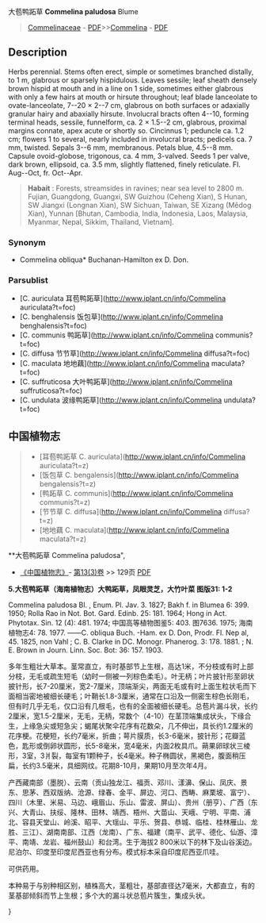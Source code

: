 大苞鸭跖草 **Commelina paludosa** Blume

> [Commelinaceae](http://www.iplant.cn/info/Commelinaceae?t=foc) - [PDF](http://www.iplant.cn/foc/pdf/Commelinaceae.pdf)>>[Commelina](http://www.iplant.cn/info/Commelina?t=foc) - [PDF](http://www.iplant.cn/foc/pdf/Commelina.pdf)

## Description

Herbs perennial. Stems often erect, simple or sometimes branched distally, to 1 m, glabrous or sparsely hispidulous. Leaves sessile; leaf sheath densely brown hispid at mouth and in a line on 1 side, sometimes either glabrous with only a few hairs at mouth or hirsute throughout; leaf blade lanceolate to ovate-lanceolate, 7--20 × 2--7 cm, glabrous on both surfaces or adaxially granular hairy and abaxially hirsute. Involucral bracts often 4--10, forming terminal heads, sessile, funnelform, ca. 2 × 1.5--2 cm, glabrous, proximal margins connate, apex acute or shortly so. Cincinnus 1; peduncle ca. 1.2 cm; flowers 1 to several, nearly included in involucral bracts; pedicels ca. 7 mm, twisted. Sepals 3--6 mm, membranous. Petals blue, 4.5--8 mm. Capsule ovoid-globose, trigonous, ca. 4 mm, 3-valved. Seeds 1 per valve, dark brown, ellipsoid, ca. 3.5 mm, slightly flattened, finely reticulate. Fl. Aug--Oct, fr. Oct--Apr.


> **Habait** : 
> Forests, streamsides in ravines; near sea level to 2800 m. Fujian, Guangdong, Guangxi, SW Guizhou (Ceheng Xian), S Hunan, SW Jiangxi (Longnan Xian), SW Sichuan, Taiwan, SE Xizang (Mêdog Xian), Yunnan [Bhutan, Cambodia, India, Indonesia, Laos, Malaysia, Myanmar, Nepal, Sikkim, Thailand, Vietnam].

### Synonym
* Commelina obliqua* Buchanan-Hamilton ex D. Don.



### Parsublist

* [C.  auriculata  耳苞鸭跖草](http://www.iplant.cn/info/Commelina auriculata?t=foc)
* [C.  benghalensis  饭包草](http://www.iplant.cn/info/Commelina benghalensis?t=foc)
* [C.  communis  鸭跖草](http://www.iplant.cn/info/Commelina communis?t=foc)
* [C.  diffusa  节节草](http://www.iplant.cn/info/Commelina diffusa?t=foc)
* [C.  maculata  地地藕](http://www.iplant.cn/info/Commelina maculata?t=foc)
* [C.  suffruticosa  大叶鸭跖草](http://www.iplant.cn/info/Commelina suffruticosa?t=foc)
* [C.  undulata  波缘鸭跖草](http://www.iplant.cn/info/Commelina undulata?t=foc)


## 中国植物志

> * [耳苞鸭跖草  C.  auriculata](http://www.iplant.cn/info/Commelina auriculata?t=z)
> * [饭包草  C.  bengalensis](http://www.iplant.cn/info/Commelina bengalensis?t=z)
> * [鸭跖草  C.  communis](http://www.iplant.cn/info/Commelina communis?t=z)
> * [节节草  C.  diffusa](http://www.iplant.cn/info/Commelina diffusa?t=z)
> * [地地藕  C.  maculata](http://www.iplant.cn/info/Commelina maculata?t=z)


**大苞鸭跖草 Commelina paludosa",



* [《中国植物志》](http://www.iplant.cn/frps)- [第13(3)卷](http://www.iplant.cn/frps/vol/13(3)) >> 129页 [PDF](http://www.iplant.cn/frps/pdf/13(3)/129.pdf)


**5.大苞鸭跖草（海南植物志）大鸭跖草，凤眼灵芝，大竹叶菜 图版31: 1-2**

Commelina paludosa Bl. , Enum. Pl. Jav. 3. 1827; Bakh f. in Blumea 6: 399. 1950; Rolla Rao in Not. Bot. Gard. Edinb. 25: 181. 1964; Hong in Act. Phytotax. Sin. 12 (4): 481. 1974; 中国高等植物图鉴5: 403. 图7636. 1975; 海南植物志4: 78. 1977. ——C. obliqua Buch. -Ham. ex D. Don, Prodr. Fl. Nep al, 45. 1825, non Vahl ; C. B. Clarke in DC. Monogr. Phanerog. 3: 178. 1881. ; N. E. Brown in Journ. Linn. Soc. Bot: 36: 157. 1903.

多年生粗壮大草本。茎常直立，有时基部节上生根，高达1米，不分枝或有时上部分枝，无毛或疏生短毛（幼时一侧被一列棕色柔毛）。叶无柄；叶片披针形至卵状披针形，长7-20厘米，宽2-7厘米，顶端渐尖，两面无毛或有时上面生粒状毛而下面相当密地被细长硬毛；叶鞘长1.8-3厘米，通常在口沿及一侧密生棕色长刚毛，但有时几乎无毛，仅口沿有几根毛，也有的全面被细长硬毛。总苞片漏斗状，长约2厘米，宽1.5-2厘米，无毛，无柄，常数个（4-10）在茎顶端集成状头，下缘合生，上缘急尖或短急尖；蝎尾状聚伞花序有花数朵，几不伸出，具长约1.2厘米的花序梗。花梗短，长约7毫米，折曲；萼片膜质，长3-6毫米，披针形；花瓣蓝色，匙形或倒卵状圆形，长5-8毫米，宽4毫米，内面2枚具爪。蒴果卵球状三棱形，3室，3爿裂，每室有1颗种子，长4毫米。种子椭圆状，黑褐色，腹面稍压扁，长约3.5毫米，具细网纹。花期8-10月，果期10月至次年4月。

产西藏南部（墨脱）、云南（贡山独龙江、福贡、邓川、漾濞、保山、凤庆、景东、思茅、西双版纳、沧源、绿春、金平、屏边、河口、西畴、麻栗坡、富宁）、四川（木里、米易、马边、峨眉山、乐山、雷波、屏山）、贵州（册亨）、广西（东兴、大青山、扶绥、隆林、田林、靖西、梧州、大苗山、天峨、宁明、平南、浦北、容县天堂山、岭溪、昭平、大瑶山、平乐、贺县、恭城、临桂、桂林雁山、龙胜、三江）、湖南南部、江西（龙南）、广东、福建（南平、武平、德化、仙游、漳平、南靖、龙岩、福州鼓山）和台湾。生于海拔2 800米以下的林下及山谷溪边。尼泊尔、印度至印度尼西亚也有分布。模式标本采自印度尼西亚爪哇。

可供药用。

本种易于与别种相区别，植株高大，茎粗壮，基部直径达7毫米，大都直立，有的茎基部倾斜而节上生根；多个大的漏斗状总苞片簇生，集成头状。



}